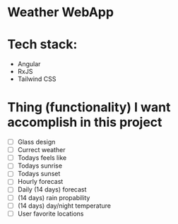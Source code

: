# Weather WebApp

# Tech stack:

-   Angular
-   RxJS
-   Tailwind CSS

# Thing (functionality) I want accomplish in this project

-   [ ] Glass design
-   [ ] Currect weather
-   [ ] Todays feels like
-   [ ] Todays sunrise
-   [ ] Todays sunset
-   [ ] Hourly forecast
-   [ ] Daily (14 days) forecast
-   [ ] (14 days) rain propability
-   [ ] (14 days) day/night temperature
-   [ ] User favorite locations
